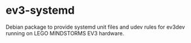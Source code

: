 ev3-systemd
===========

Debian package to provide systemd unit files and udev rules for ev3dev running
on LEGO MINDSTORMS EV3 hardware.
